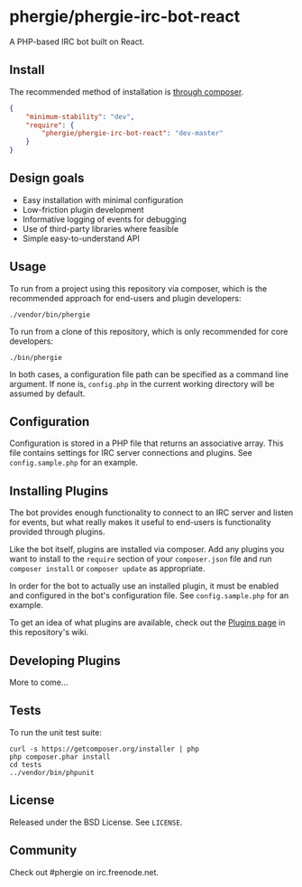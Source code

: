 # phergie/phergie-irc-bot-react

A PHP-based IRC bot built on React.

## Install

The recommended method of installation is [through composer](http://getcomposer.org).

```JSON
{
    "minimum-stability": "dev",
    "require": {
        "phergie/phergie-irc-bot-react": "dev-master"
    }
}
```

## Design goals

* Easy installation with minimal configuration
* Low-friction plugin development
* Informative logging of events for debugging
* Use of third-party libraries where feasible
* Simple easy-to-understand API

## Usage

To run from a project using this repository via composer, which is the
recommended approach for end-users and plugin developers:

```
./vendor/bin/phergie
```

To run from a clone of this repository, which is only recommended for core
developers:

```
./bin/phergie
```

In both cases, a configuration file path can be specified as a command line
argument.  If none is, `config.php` in the current working directory will be
assumed by default.

## Configuration

Configuration is stored in a PHP file that returns an associative array. This
file contains settings for IRC server connections and plugins. See
`config.sample.php` for an example.

## Installing Plugins

The bot provides enough functionality to connect to an IRC server and listen
for events, but what really makes it useful to end-users is functionality
provided through plugins.

Like the bot itself, plugins are installed via composer. Add any plugins you
want to install to the `require` section of your `composer.json` file and run 
`composer install` or `composer update` as appropriate.

In order for the bot to actually use an installed plugin, it must be enabled
and configured in the bot's configuration file. See `config.sample.php` for an
example.

To get an idea of what plugins are available, check out the [Plugins
page](https://github.com/phergie/phergie-irc-bot-react/wiki/Plugins) in this
repository's wiki.

## Developing Plugins

More to come...

## Tests

To run the unit test suite:

```
curl -s https://getcomposer.org/installer | php
php composer.phar install
cd tests
../vendor/bin/phpunit
```

## License

Released under the BSD License. See `LICENSE`.

## Community

Check out #phergie on irc.freenode.net.
